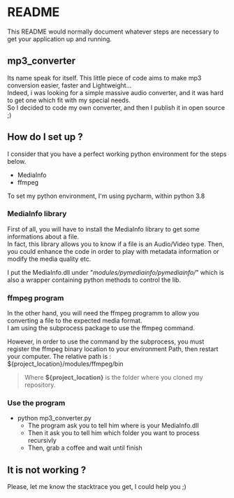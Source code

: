 # README

This README would normally document whatever steps are necessary to get your application up and running.

## mp3_converter

Its name speak for itself. This little piece of code aims to make mp3 conversion easier, faster and Lightweight...  
Indeed, i was looking for a simple massive audio converter, and it was hard to get one which fit with my special needs.  
So I decided to code my own converter, and then I publish it in open source ;)

## How do I set up ?

I consider that you have a perfect working python environment for the steps below.
* MediaInfo
* ffmpeg

To set my python environment, I'm using pycharm, within python 3.8 

### MediaInfo library

First of all, you will have to install the MediaInfo library to get some informations about a file.  
In fact, this library allows you to know if a file is an Audio/Video type. Then, you could enhance the code in order to play with metadata information or modify the media quality etc.

I put the MediaInfo.dll under "*modules/pymediainfo/pymediainfo/*" which is also a wrapper containing python methods to control the lib.

### ffmpeg program

In the other hand, you will need the ffmpeg programm to allow you converting a file to the expected media format.  
I am using the subprocess package to use the ffmpeg command.

However, in order to use the command by the subprocess, you must register the ffmpeg binary location to your environment Path, then restart your computer.
The relative path is : ${project_location}/modules/ffmpeg/bin  
> Where **${project_location}** is the folder where you cloned my repository.

### Use the program

- python mp3_converter.py
  - The program ask you to tell him where is your MediaInfo.dll
  - Then it ask you to tell him which folder you want to process recursivly
  - Then, grab a coffee and wait until finish
  
  
## It is not working ?

Please, let me know the stacktrace you get, I could help you ;) 